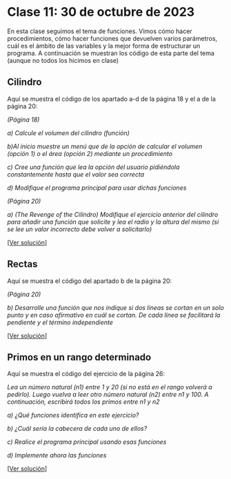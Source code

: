 # Clase 11: 30 de octubre de 2023

En esta clase seguimos el tema de funciones. Vimos cómo hacer procedimientos, cómo hacer funciones que devuelven varios parámetros, cuál es el ámbito de las variables y la mejor forma de estructurar un programa. A continuación se muestran los código de esta parte del tema (aunque no todos los hicimos en clase)


## Cilindro
Aquí se muestra el código de los apartado a-d de la página 18 y el a de la página 20:

*(Página 18)* 

*a) Calcule el volumen del cilindro (función)*

*b)Al inicio muestre un menú que de la opción de calcular el volumen (opción 1) o el área (opción 2) mediante un procedimiento*

*c) Cree una función que lea la opción del usuario pidiéndola constantemente hasta que el valor sea correcta*

*d) Modifique el programa principal para usar dichas funciones*

*(Página 20)*

*a) (The Revenge of the Cilindro) Modifique el ejercicio anterior del cilindro para añadir una función que solicite y lea el radio y la altura del mismo (si se lee un valor incorrecto debe volver a solicitarlo)*

[[Ver solución](t4e04.cilindro.py)]

## Rectas
Aquí se muestra el código del apartado b de la página 20:

*(Página 20)*

*b) Desarrolle una función que nos indique si dos líneas se cortan en un solo punto y en caso afirmativo en cuál se cortan. De cada línea se facilitará la pendiente y el término independiente*

[[Ver solución](t4e05.rectas.py)]

## Primos en un rango determinado
Aquí se muestra el código del ejercicio de la página 26:

*Lea un número natural (n1) entre 1 y 20 (si no está en el rango volverá a pedirlo). Luego vuelva a leer otro número natural (n2) entre n1 y 100. A continuación, escribirá todos los primos entre n1 y n2*

*a) ¿Qué funciones identifica en este ejercicio?*

*b) ¿Cuál sería la cabecera de cada uno de ellos?*

*c) Realice el programa principal usando esas funciones*

*d) Implemente ahora las funciones*

[[Ver solución](t4e06.primosenrango.py)]